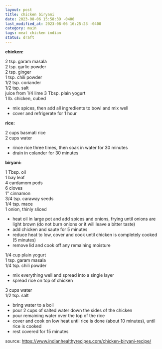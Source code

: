 ```yaml
---
layout: post
title: chicken biryani
date: 2023-08-06 15:58:39 -0400
last_modified_at: 2023-08-06 16:25:23 -0400
category: main
tags: meat chicken indian
status: draft
---
```


**chicken:**

2 tsp. garam masala  
2 tsp. garlic powder  
2 tsp. ginger  
1 tsp. chili powder  
1/2 tsp. coriander  
1/2 tsp. salt  
juice from 1/4 lime
3 Tbsp. plain yogurt  
1 lb. chicken, cubed  
* mix spices, then add all ingredients to bowl and mix well
* cover and refrigerate for 1 hour

**rice:**

2 cups basmati rice  
2 cups water  
* rince rice three times, then soak in water for 30 minutes
* drain in colander for 30 minutes

**biryani:**

1 Tbsp. oil  
1 bay leaf  
4 cardamom pods  
6 cloves  
1" cinnamon  
3/4 tsp. caraway seeds  
1/4 tsp. mace  
1 onion, thinly sliced  
* heat oil in large pot and add spices and onions, frying until onions are light
brown (do not burn onions or it will leave a bitter taste)
* add chicken and saute for 5 minutes
* reduce heat to low, cover and cook until chicken is completely cooked (5 minutes)
* remove lid and cook off any remaining moisture

1/4 cup plain yogurt  
1 tsp. garam masala  
1/4 tsp. chili powder  
* mix everything well and spread into a single layer
* spread rice on top of chicken

3 cups water  
1/2 tsp. salt  
* bring water to a boil
* pour 2 cups of salted water down the sides of the chicken
* pour remaining water over the top of the rice
* cover and cook on low heat until rice is done (about 10 minutes), until rice is
  cooked
* rest covered for 15 minutes

source: <https://www.indianhealthyrecipes.com/chicken-biryani-recipe/>
